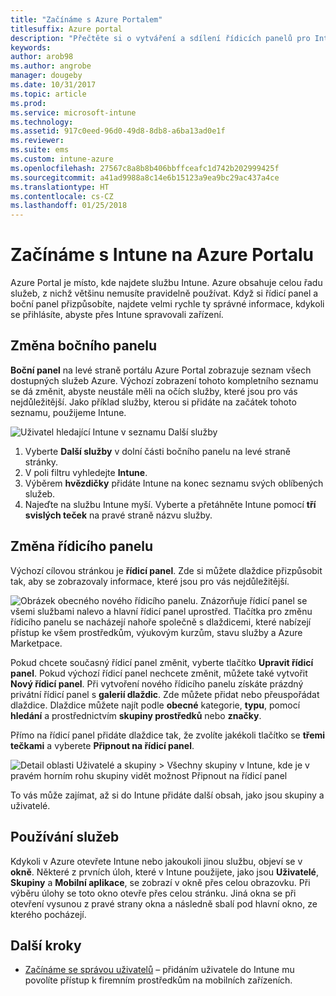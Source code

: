 ```yaml
---
title: "Začínáme s Azure Portalem"
titlesuffix: Azure portal
description: "Přečtěte si o vytváření a sdílení řídicích panelů pro Intune na portálu Azure Portal."
keywords: 
author: arob98
ms.author: angrobe
manager: dougeby
ms.date: 10/31/2017
ms.topic: article
ms.prod: 
ms.service: microsoft-intune
ms.technology: 
ms.assetid: 917c0eed-96d0-49d8-8db8-a6ba13ad0e1f
ms.reviewer: 
ms.suite: ems
ms.custom: intune-azure
ms.openlocfilehash: 27567c8a8b8b406bbffceafc1d742b202999425f
ms.sourcegitcommit: a41ad9988a8c14e6b15123a9ea9bc29ac437a4ce
ms.translationtype: HT
ms.contentlocale: cs-CZ
ms.lasthandoff: 01/25/2018
---
```

# <a name="getting-started-with-intune-in-the-azure-portal"></a>Začínáme s Intune na Azure Portalu

Azure Portal je místo, kde najdete službu Intune. Azure obsahuje celou řadu služeb, z nichž většinu nemusíte pravidelně používat. Když si řídicí panel a boční panel přizpůsobíte, najdete velmi rychle ty správné informace, kdykoli se přihlásíte, abyste přes Intune spravovali zařízení.

## <a name="changing-the-sidebar"></a>Změna bočního panelu

__Boční panel__ na levé straně portálu Azure Portal zobrazuje seznam všech dostupných služeb Azure. Výchozí zobrazení tohoto kompletního seznamu se dá změnit, abyste neustále měli na očích služby, které jsou pro vás nejdůležitější. Jako příklad služby, kterou si přidáte na začátek tohoto seznamu, použijeme Intune.

![Uživatel hledající Intune v seznamu Další služby](./media/azure-add-intune1.png)

1. Vyberte **Další služby** v dolní části bočního panelu na levé straně stránky.
2. V poli filtru vyhledejte **Intune**.
3. Výběrem **hvězdičky** přidáte Intune na konec seznamu svých oblíbených služeb.
4. Najeďte na službu Intune myší. Vyberte a přetáhněte Intune pomocí **tří svislých teček** na pravé straně názvu služby.

## <a name="changing-the-dashboard"></a>Změna řídicího panelu

Výchozí cílovou stránkou je **řídicí panel**. Zde si můžete dlaždice přizpůsobit tak, aby se zobrazovaly informace, které jsou pro vás nejdůležitější.

![Obrázek obecného nového řídicího panelu. Znázorňuje řídicí panel se všemi službami nalevo a hlavní řídicí panel uprostřed. Tlačítka pro změnu řídicího panelu se nacházejí nahoře společně s dlaždicemi, které nabízejí přístup ke všem prostředkům, výukovým kurzům, stavu služby a Azure Marketpace.](./media/azure-default-dashboard.png)

Pokud chcete současný řídicí panel změnit, vyberte tlačítko **Upravit řídicí panel**. Pokud výchozí řídicí panel nechcete změnit, můžete také vytvořit **Nový řídicí panel**. Při vytvoření nového řídicího panelu získáte prázdný privátní řídicí panel s **galerií dlaždic**. Zde můžete přidat nebo přeuspořádat dlaždice. Dlaždice můžete najít podle **obecné** kategorie, **typu**, pomocí **hledání** a prostřednictvím **skupiny prostředků** nebo **značky**.

Přímo na řídicí panel přidáte dlaždice tak, že zvolíte jakékoli tlačítko se **třemi tečkami** a vyberete **Připnout na řídicí panel**.

![Detail oblasti Uživatelé a skupiny > Všechny skupiny v Intune, kde je v pravém horním rohu skupiny vidět možnost Připnout na řídicí panel](./media/azure-pin-to-dashboard.png)

To vás může zajímat, až si do Intune přidáte další obsah, jako jsou skupiny a uživatelé.

## <a name="using-services"></a>Používání služeb

Kdykoli v Azure otevřete Intune nebo jakoukoli jinou službu, objeví se v **okně**. Některé z prvních úloh, které v Intune použijete, jako jsou **Uživatelé**, **Skupiny** a **Mobilní aplikace**, se zobrazí v okně přes celou obrazovku. Při výběru úlohy se toto okno otevře přes celou stránku. Jiná okna se při otevření vysunou z pravé strany okna a následně sbalí pod hlavní okno, ze kterého pocházejí.

## <a name="next-steps"></a>Další kroky

* [Začínáme se správou uživatelů](get-started-users.md) – přidáním uživatele do Intune mu povolíte přístup k firemním prostředkům na mobilních zařízeních.
